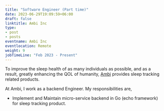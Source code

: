 ```yaml
---
title: "Software Engineer (Part time)"
date: 2023-06-29T19:09:59+06:00
draft: false
linktitle: Ambi Inc
type:
- post
- posts
eventname: Ambi Inc
eventlocation: Remote 
weight: 9
jobTimeLine: "Feb 2023 - Present"
---
```


To improve the sleep health of as many individuals as possible, and as a result, greatly enhancing the QOL of humanity, [Ambi](https://ambi.jp/) provides sleep tracking related products. 

At Ambi, I work as a backend Engineer. My responsibilities are,

- Implement and Maintain micro-service backend in Go (echo framework) for sleep tracking product.
